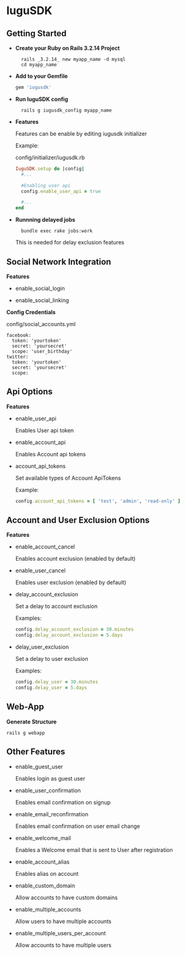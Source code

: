 IuguSDK
=========

Getting Started
------------

- **Create your Ruby on Rails 3.2.14 Project**

        rails _3.2.14_ new myapp_name -d mysql
        cd myapp_name

- **Add to your Gemfile**
  
  ```ruby
  gem 'iugusdk'
  ```

- **Run IuguSDK config**

        rails g iugusdk_config myapp_name

- **Features**

  Features can be enable by editing iugusdk initializer

  Example:

  config/initializer/iugusdk.rb

  ```ruby
  IuguSDK.setup do |config|
    #...

    #Enabling user api
    config.enable_user_api = true

    #...
  end
  ```

- **Runnning delayed jobs**

        bundle exec rake jobs:work

  This is needed for delay exclusion features


Social Network Integration
-----------

**Features**

- enable_social_login

- enable_social_linking

**Config Credentials**

config/social_accounts.yml

    facebook:
      token: 'yourtoken'
      secret: 'yoursecret'
      scope: 'user_birthday'
    twitter:
      token: 'yourtoken'
      secret: 'yoursecret'
      scope: 

Api Options
------------

**Features**

- enable_user_api

  Enables User api token

- enable_account_api

  Enables Account api tokens

- account_api_tokens

  Set available types of Account ApiTokens

  Example:

  ```ruby
  config.account_api_tokens = [ 'test', 'admin', 'read-only' ]
  ```

Account and User Exclusion Options
------------------

**Features**

- enable_account_cancel

  Enables account exclusion (enabled by default)

- enable_user_cancel

  Enables user exclusion (enabled by default)

- delay_account_exclusion

  Set a delay to account exclusion
  
  Examples:

  ```ruby  
  config.delay_account_exclusion = 30.minutes
  config.delay_account_exclusion = 5.days
  ```

- delay_user_exclusion

  Set a delay to user exclusion
  
  Examples:
  
  ```ruby
  config.delay_user = 30.minutes
  config.delay_user = 5.days
  ```

Web-App
----------

**Generate Structure**

    rails g webapp


Other Features
-----------

- enable_guest_user

  Enables login as guest user

- enable_user_confirmation

  Enables email confirmation on signup

- enable_email_reconfirmation

  Enables email confirmation on user email change

- enable_welcome_mail

  Enables a Welcome email that is sent to User after registration

- enable_account_alias
  
  Enables alias on account

- enable_custom_domain

  Allow accounts to have custom domains

- enable_multiple_accounts
  
  Allow users to have multiple accounts

- enable_multiple_users_per_account

  Allow accounts to have multiple users

